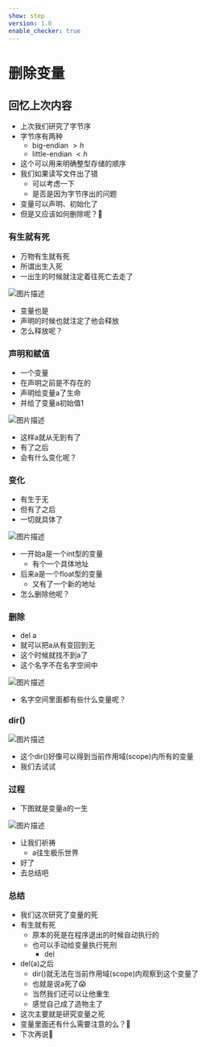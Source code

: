 ```yaml
---
show: step
version: 1.0
enable_checker: true
---
```


# 删除变量

## 回忆上次内容

- 上次我们研究了字节序
- 字节序有两种
	- big-endian $>h$  
	- little-endian $<h$   
- 这个可以用来明确整型存储的顺序
- 我们如果读写文件出了错
	- 可以考虑一下
	- 是否是因为字节序出的问题
- 变量可以声明、初始化了
- 但是又应该如何删除呢？🤔

### 有生就有死

- 万物有生就有死
- 所谓出生入死
- 一出生的时候就注定着往死亡去走了

![图片描述](https://doc.shiyanlou.com/courses/uid1190679-20220727-1658882883586)

- 变量也是
- 声明的时候也就注定了他会释放
- 怎么释放呢？

### 声明和赋值

- 一个变量
- 在声明之前是不存在的
- 声明给变量a了生命
- 并给了变量a初始值1

![图片描述](https://doc.shiyanlou.com/courses/uid1190679-20220727-1658883093145)

- 这样a就从无到有了
- 有了之后
- 会有什么变化呢？

### 变化 

- 有生于无
- 但有了之后
- 一切就具体了

![图片描述](https://doc.shiyanlou.com/courses/uid1190679-20220727-1658883269174)

- 一开始a是一个int型的变量
	- 有个一个具体地址
- 后来a是一个float型的变量
	- 又有了一个新的地址
- 怎么删除他呢？

### 删除

- del a
- 就可以把a从有变回到无
- 这个时候就找不到a了
- 这个名字不在名字空间中

![图片描述](https://doc.shiyanlou.com/courses/uid1190679-20220727-1658883391308)

- 名字空间里面都有些什么变量呢？

### dir()

![图片描述](https://doc.shiyanlou.com/courses/uid1190679-20220727-1658883645478)

- 这个dir()好像可以得到当前作用域(scope)内所有的变量
- 我们去试试

### 过程

- 下图就是变量a的一生

![图片描述](https://doc.shiyanlou.com/courses/uid1190679-20220727-1658884446668)

- 让我们祈祷
	- a往生极乐世界
- 好了
- 去总结吧

### 总结 

- 我们这次研究了变量的死
- 有生就有死
	- 原本的死是在程序退出的时候自动执行的
	- 也可以手动给变量执行死刑
		- del
- del(a)之后
	- dir()就无法在当前作用域(scope)内观察到这个变量了
	- 也就是说a死了😱
	- 当然我们还可以让他重生
	- 感觉自己成了造物主了
- 这次主要就是研究变量之死
- 变量里面还有什么需要注意的么？🤔
- 下次再说👋

